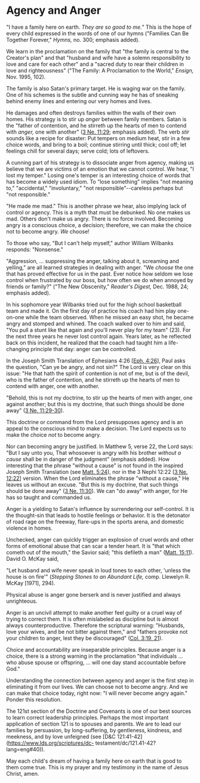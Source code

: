 # Agency and Anger

"I have a family here on earth. _They are so good to me._" This is the hope of
every child expressed in the words of one of our hymns ("Families Can Be
Together Forever," _Hymns,_ no. 300; emphasis added).

We learn in the proclamation on the family that "the family is central to the
Creator's plan" and that "husband and wife have a solemn responsibility to
love and care for each other" and a "sacred duty to rear their children in
love and righteousness" ("The Family: A Proclamation to the World," _Ensign,_
Nov. 1995, 102).

The family is also Satan's primary target. He is waging war on the family. One
of his schemes is the subtle and cunning way he has of sneaking behind enemy
lines and entering our very homes and lives.

He damages and often destroys families within the walls of their own homes.
His strategy is to stir up _anger_ between family members. Satan is the
"father of contention, and he stirreth up the hearts of men to contend with
_anger,_ one with another" ([3 Ne.
11:29](https://www.lds.org/scriptures/bofm/3-ne/11.29?lang=eng#28); emphasis
added). The verb _stir_ sounds like a recipe for disaster: Put tempers on
medium heat, stir in a few choice words, and bring to a boil; continue
stirring until thick; cool off; let feelings chill for several days; serve
cold; lots of leftovers.

A cunning part of his strategy is to dissociate anger from agency, making us
believe that we are victims of an emotion that we cannot control. We hear, "I
lost my temper." Losing one's temper is an interesting choice of words that
has become a widely used idiom. To "lose something" implies "not meaning to,"
"accidental," "involuntary," "not responsible"--careless perhaps but "not
responsible."

"He made me mad." This is another phrase we hear, also implying lack of
control or agency. This is a myth that must be debunked. No one makes us mad.
Others don't make us angry. There is no force involved. Becoming angry is a
conscious choice, a decision; therefore, we can make the choice not to become
angry. _We_ choose!

To those who say, "But I can't help myself," author William Wilbanks responds:
"Nonsense."

"Aggression, ... suppressing the anger, talking about it, screaming and
yelling," are all learned strategies in dealing with anger. "We _choose_ the
one that has proved effective for us in the past. Ever notice how seldom we
lose control when frustrated by our boss, but how often we do when annoyed by
friends or family?" ("The New Obscenity," _Reader's Digest,_ Dec. 1988, 24;
emphasis added).

In his sophomore year Wilbanks tried out for the high school basketball team
and made it. On the first day of practice his coach had him play one-on-one
while the team observed. When he missed an easy shot, he became angry and
stomped and whined. The coach walked over to him and said, "You pull a stunt
like that again and you'll never play for my team" (23). For the next three
years he never lost control again. Years later, as he reflected back on this
incident, he realized that the coach had taught him a life-changing principle
that day: anger can be controlled.

In the Joseph Smith Translation of Ephesians 4:26 [[Eph.
4:26](https://www.lds.org/scriptures/nt/eph/4.26?lang=eng#25)], Paul asks the
question, "Can ye be angry, and not sin?" The Lord is very clear on this
issue: "He that hath the spirit of contention is not of me, but is of the
devil, who is the father of contention, and he stirreth up the hearts of men
to contend with anger, one with another.

"Behold, this is not my doctrine, to stir up the hearts of men with anger, one
against another; but this is my doctrine, that such things should be done
away" ([3 Ne.
11:29-30](https://www.lds.org/scriptures/bofm/3-ne/11.29-30?lang=eng#28)).

This doctrine or command from the Lord presupposes agency and is an appeal to
the conscious mind to make a decision. The Lord expects us to make the choice
_not_ to become angry.

Nor can becoming angry be justified. In Matthew 5, verse 22, the Lord says:
"But I say unto you, That whosoever is angry with his brother _without a
cause_ shall be in danger of the judgment" (emphasis added). How interesting
that the phrase "without a cause" is not found in the inspired Joseph Smith
Translation (see [Matt.
5:24](https://www.lds.org/scriptures/nt/matt/5.24?lang=eng#23)), nor in the 3
Nephi 12:22 [[3 Ne.
12:22](https://www.lds.org/scriptures/bofm/3-ne/12.22?lang=eng#21)] version.
When the Lord eliminates the phrase "without a cause," He leaves us without an
excuse. "But this is my doctrine, that such things should be done away" ([3
Ne. 11:30](https://www.lds.org/scriptures/bofm/3-ne/11.30?lang=eng#29)). We
can "do away" with anger, for He has so taught and commanded us.

Anger is a yielding to Satan's influence by surrendering our self-control. It
is the thought-sin that leads to hostile feelings or behavior. It is the
detonator of road rage on the freeway, flare-ups in the sports arena, and
domestic violence in homes.

Unchecked, anger can quickly trigger an explosion of cruel words and other
forms of emotional abuse that can scar a tender heart. It is "that which
cometh out of the mouth," the Savior said; "this defileth a man" ([Matt.
15:11](https://www.lds.org/scriptures/nt/matt/15.11?lang=eng#10)). David O.
McKay said,

"Let husband and wife never speak in loud tones to each other, 'unless the
house is on fire'" (_Stepping Stones to an Abundant Life,_ comp. Llewelyn R.
McKay [1971], 294).

Physical abuse is anger gone berserk and is never justified and always
unrighteous.

Anger is an uncivil attempt to make another feel guilty or a cruel way of
trying to correct them. It is often mislabeled as discipline but is almost
always counterproductive. Therefore the scriptural warning: "Husbands, love
your wives, and be not bitter against them," and "fathers provoke not your
children to anger, lest they be discouraged" ([Col. 3:19,
21](https://www.lds.org/scriptures/nt/col/3.19%2C21?lang=eng#18)).

Choice and accountability are inseparable principles. Because anger is a
choice, there is a strong warning in the proclamation "that individuals ... who
abuse spouse or offspring, ... will one day stand accountable before God."

Understanding the connection between agency and anger is the first step in
eliminating it from our lives. We can choose not to become angry. And we can
make that choice today, right now: "I will never become angry again." Ponder
this resolution.

The 121st section of the Doctrine and Covenants is one of our best sources to
learn correct leadership principles. Perhaps the most important application of
section 121 is to spouses and parents. We are to lead our families by
persuasion, by long-suffering, by gentleness, kindness, and meekness, and by
love unfeigned (see [D&amp;C 121:41-42](https://www.lds.org/scriptures/dc-
testament/dc/121.41-42?lang=eng#40)).

May each child's dream of having a family here on earth that is good to them
come true. This is my prayer and my testimony in the name of Jesus Christ,
amen.

